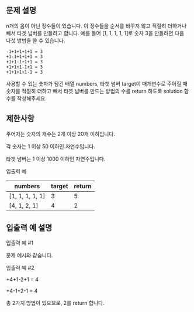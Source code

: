 ## 문제 설명

n개의 음이 아닌 정수들이 있습니다. 이 정수들을 순서를 바꾸지 않고 적절히 더하거나 빼서 타겟 넘버를 만들려고 합니다. 예를 들어 [1, 1, 1, 1, 1]로 숫자 3을 만들려면 다음 다섯 방법을 쓸 수 있습니다.
```
-1+1+1+1+1 = 3
+1-1+1+1+1 = 3
+1+1-1+1+1 = 3
+1+1+1-1+1 = 3
+1+1+1+1-1 = 3
```

사용할 수 있는 숫자가 담긴 배열 numbers, 타겟 넘버 target이 매개변수로 주어질 때 숫자를 적절히 더하고 빼서 타겟 넘버를 만드는 방법의 수를 return 하도록 solution 함수를 작성해주세요.

## 제한사항

주어지는 숫자의 개수는 2개 이상 20개 이하입니다.

각 숫자는 1 이상 50 이하인 자연수입니다.

타겟 넘버는 1 이상 1000 이하인 자연수입니다.

입출력 예

| numbers         | target | return |
|-----------------|--------|--------|
| [1, 1, 1, 1, 1] | 3      | 5      |
| [4, 1, 2, 1]    | 4      | 2      |

## 입출력 예 설명

입출력 예 #1

문제 예시와 같습니다.

입출력 예 #2

+4+1-2+1 = 4

+4-1+2-1 = 4

총 2가지 방법이 있으므로, 2를 return 합니다.

